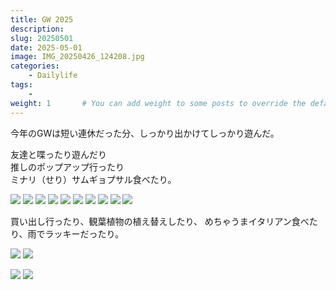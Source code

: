 ```yaml
---
title: GW 2025
description: 
slug: 20250501
date: 2025-05-01
image: IMG_20250426_124208.jpg
categories:
    - Dailylife
tags:
    - 
weight: 1       # You can add weight to some posts to override the default sorting (date descending)
---
```


今年のGWは短い連休だった分、しっかり出かけてしっかり遊んだ。

友達と喋ったり遊んだり<br>
推しのポップアップ行ったり<br>
ミナリ（せり）サムギョプサル食べたり。<br>
<!-- gallery start -->
![](IMG_20250426_135912.jpg)
![](IMG_20250429_123652.jpg)
![](IMG_20250429_213841.jpg)
![](IMG_20250504_141654.jpg)
![](IMG_20250504_141907.jpg)
![](IMG_20250504_142408.jpg)
![](IMG_20250504_142428.jpg)
![](IMG_20250504_142433.jpg)
![](IMG_20250504_123838.jpg)
![](IMG_20250504_161830.jpg)
<!-- gallery end -->

買い出し行ったり、観葉植物の植え替えしたり、
めちゃうまイタリアン食べたり、雨でラッキーだったり。
<!-- gallery start -->
![](IMG_20250506_113722.jpg)
![](IMG_20250506_114011.jpg)

![](IMG_20250506_122246.jpg)
![](IMG_20250506_123827.jpg)
<!-- gallery end -->
